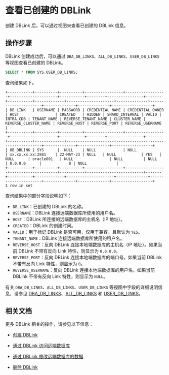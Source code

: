 # 查看已创建的 DBLink

创建 DBLink 后，可以通过视图来查看已创建的 DBLink 信息。

## 操作步骤

DBLink 创建成功后，可以通过 `DBA_DB_LINKS`、`ALL_DB_LINKS`、`USER_DB_LINKS` 等视图查看已创建的 DBLink。

```sql
SELECT * FROM SYS.USER_DB_LINKS;
```

查询结果如下。

```shell
+-----------+----------+----------+-----------------+------------------+---------------------+-----------+--------+----------------+-------+-----------+-------------+---------------------+--------------+----------------------+--------------+--------------+------------------+
| DB_LINK   | USERNAME | PASSWORD | CREDENTIAL_NAME | CREDENTIAL_OWNER | HOST                | CREATED   | HIDDEN | SHARD_INTERNAL | VALID | INTRA_CDB | TENANT_NAME | REVERSE_TENANT_NAME | CLUSTER_NAME | REVERSE_CLUSTER_NAME | REVERSE_HOST | REVERSE_PORT | REVERSE_USERNAME |
+-----------+----------+----------+-----------------+------------------+---------------------+-----------+--------+----------------+-------+-----------+-------------+---------------------+--------------+----------------------+--------------+--------------+------------------+
| OB_DBLINK | SYS      |  NULL    | NULL            | NULL             | xx.xx.xx.xx:2881    | 22-MAY-23 | NULL   | NULL           | YES   | NULL      | oracle001   | NULL                | NULL         | NULL                 | 0.0.0.0      |            0 | NULL             |
+-----------+----------+----------+-----------------+------------------+---------------------+-----------+--------+----------------+-------+-----------+-------------+---------------------+--------------+----------------------+--------------+--------------+------------------+
1 row in set
```

查询结果中的部分字段说明如下：

* `DB_LINK`：已创建的 DBLink 的名称。
* `USERNAME`：DBLink 连接远端数据库所使用的用户名。
* `HOST`：DBLink 所连接的远端数据库的主机名（IP 地址）。
* `CREATED`：DBLink 的创建时间。
* `VALID`：用于标记 DBLink 是否可用，仅用于兼容，且默认为 `YES`。
* `TENANT_NAME`：DBLink 连接远端数据库所使用的租户名。
* `REVERSE_HOST`：反向 DBLink 连接本地端数据库的主机名（IP 地址）。如果当前 DBLink 不带有反向 Link 特性，则显示为 `0.0.0.0`。
* `REVERSE_PORT`：反向 DBLink 连接本地端数据库的端口号。如果当前 DBLink 不带有反向 Link 特性，则显示为 `0`。
* `REVERSE_USERNAME`：反向 DBLink 连接本地端数据库的用户名。如果当前 DBLink 不带有反向 Link 特性，则显示为 `NULL`。

有关 `DBA_DB_LINKS`、`ALL_DB_LINKS`、`USER_DB_LINKS` 等视图中字段的详细说明信息，请参见 [DBA_DB_LINKS](../../../700.system-views/500.system-view-of-oracle-mode/200.dictionary-view-of-oracle-mode/28200.dba_db_links.md)、[ALL_DB_LINKS](../../../700.system-views/500.system-view-of-oracle-mode/200.dictionary-view-of-oracle-mode/28100.all_db_links.md) 和 [USER_DB_LINKS](../../../700.system-views/500.system-view-of-oracle-mode/200.dictionary-view-of-oracle-mode/28300.user_db_links.md)。

## 相关文档

更多 DBLink 相关的操作，请参见以下信息：

* [创建 DBLink](../1000.manage-dblink-of-oracle-mode/100.create-a-dblink-of-oracle-mode.md)

* [通过 DBLink 访问远端数据库](../1000.manage-dblink-of-oracle-mode/300.access-a-remote-database-by-a-dblink-of-oracle-mode.md)

* [通过 DBLink 修改远端数据库的数据](../1000.manage-dblink-of-oracle-mode/400.update-data-in-remote-database-by-a-dblink-of-oracle-mode.md)

* [删除 DBLink](../1000.manage-dblink-of-oracle-mode/500.delete-a-dblink-of-oracle-mode.md)
